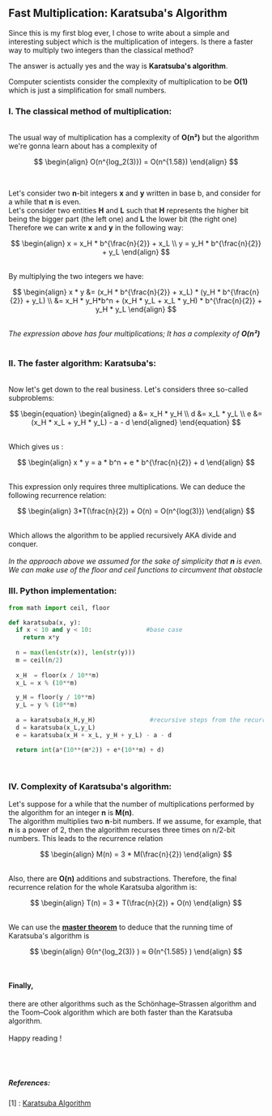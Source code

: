 ## Fast Multiplication: Karatsuba's Algorithm
<script src="https://cdn.mathjax.org/mathjax/latest/MathJax.js?config=TeX-AMS-MML_HTMLorMML" type="text/javascript"></script>
  Since this is my first blog ever, I chose to write about a simple and interesting subject which is the multiplication of integers. Is there a faster way to multiply two integers than the classical method?<br />

  The answer is actually yes and the way is <strong>Karatsuba's algorithm</strong>.<br />

  Computer scientists consider the complexity of multiplication to be <strong>O(1)</strong> which is just a simplification for small numbers.<br />
  <h3>I. The classical method of multiplication:</h3>
  <br>
  The usual way of multiplication has a complexity of <strong>O(n²)</strong> but the algorithm we're gonna learn about has a complexity of 
 
$$
  \begin{align}
  O(n^{log_2(3)}) = O(n^{1.58})
  \end{align}
$$

 <br />

Let's consider two <strong>n</strong>-bit integers <strong>x</strong> and <strong>y</strong> written in base b, and consider for a while that <strong>n</strong> is even.<br>
Let's consider two entities <strong>H</strong> and <strong>L</strong> such that <strong>H</strong> represents the higher bit being the bigger part (the left one) and <strong>L</strong> the lower bit (the right one)
<br>
Therefore we can write <strong>x</strong> and <strong>y</strong> in the following way:<br>
  
  
  $$
  \begin{align}
        x = x_H * b^{\frac{n}{2}} + x_L \\
         y = y_H * b^{\frac{n}{2}} + y_L
  \end{align}
$$

<br> By multiplying the two integers we have:<br>

$$
  \begin{align}   
         x * y &= (x_H * b^{\frac{n}{2}} + x_L) * (y_H * b^{\frac{n}{2}} + y_L) \\
         &= x_H * y_H*b^n + (x_H * y_L + x_L * y_H) * b^{\frac{n}{2}} + y_H * y_L
  \end{align}
$$ 

<br>
<em>The expression above has four multiplications; It has a complexity of <strong>O(n²)</strong></em><br>
<br>
<h3>II. The faster algorithm: Karatsuba's:</h3> <br>
Now let's get down to the real business. Let's considers three so-called subproblems:

$$
\begin{equation}
  \begin{aligned}   
         a &= x_H * y_H \\
         d &= x_L * y_L \\
         e &= (x_H * x_L + y_H * y_L) - a - d
  \end{aligned}
\end{equation}
$$ 

<br> Which gives us : <br>

$$
  \begin{align}
        x * y = a * b^n + e * b^{\frac{n}{2}} + d
  \end{align}
$$


<br> This expression only requires three multiplications. We can deduce the following recurrence relation: <br>

$$
  \begin{align}
        3*T(\frac{n}{2}) + O(n) = O(n^{log(3)})
  \end{align}
$$

<br> Which allows the algorithm to be applied recursively AKA divide and conquer. <br><br>
<em>In the approach above we assumed for the sake of simplicity that <strong>n</strong> is even. We can make use of the floor and ceil functions to circumvent that obstacle</em>
<br>
<h3>III. Python implementation:</h3>

```python
from math import ceil, floor

def karatsuba(x, y):
  if x < 10 and y < 10:               #base case
    return x*y     
    
  n = max(len(str(x)), len(str(y)))
  m = ceil(n/2)
  
  x_H  = floor(x / 10**m)
  x_L = x % (10**m)

  y_H = floor(y / 10**m)
  y_L = y % (10**m)
  
  a = karatsuba(x_H,y_H)               #recursive steps from the recurrence relation
  d = karatsuba(x_L,y_L)
  e = karatsuba(x_H + x_L, y_H + y_L) - a - d

  return int(a*(10**(m*2)) + e*(10**m) + d)

```

<br>
<h3>IV. Complexity of Karatsuba's algorithm: </h3>

Let's suppose for a while that the number of multiplications performed by the algorithm for an integer <strong>n</strong> is <strong>M(n)</strong>.<br>
The algorithm multiplies two <strong>n</strong>-bit numbers. If we assume, for example, that <strong>n</strong> is a power of 2, then the algorithm recurses three times on n/2-bit numbers.
This leads to the recurrence relation
<br>


$$
  \begin{align}   
         M(n) = 3 * M(\frac{n}{2})
  \end{align}
$$ 


<br> Also, there are <strong>O(n)</strong> additions and substractions. Therefore, the final recurrence relation for the whole Karatsuba algorithm is:
<br>

$$
  \begin{align}   
         T(n) = 3 * T(\frac{n}{2}) + O(n)
  \end{align}
$$ 

<br> We can use the <strong><a href="https://brilliant.org/wiki/master-theorem/">master theorem</a></strong> to deduce that the running time of Karatsuba's algorithm is 

$$
  \begin{align}   
         Θ(n^{log_2(3)} ) ≈ Θ(n^{1.585} )
  \end{align}
$$ 

<br>
<h4>Finally, </h4> there are other algorithms such as the Schönhage–Strassen algorithm and the Toom–Cook algorithm which are both faster than the Karatsuba algorithm.
<br>
<br>
Happy reading !
<br>
<br>
<br>
<br>
<h5>References:</h5>
[1] : <a href = "https://brilliant.org/wiki/karatsuba-algorithm/">Karatsuba Algorithm</a>
<br>
<br>
<br>

